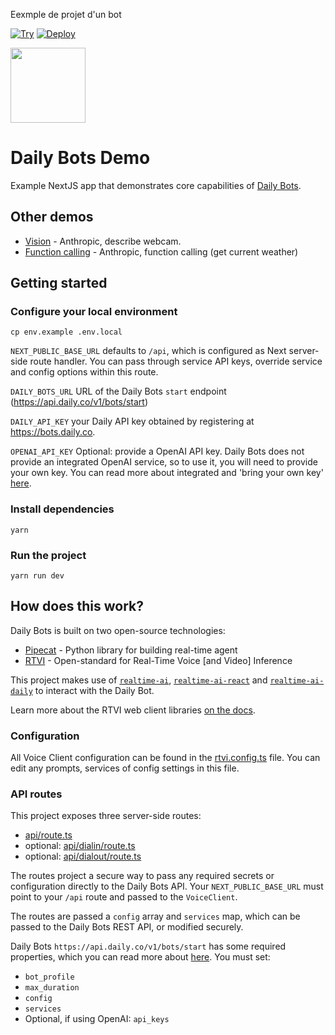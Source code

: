Eexmple de projet d'un bot 

[![Try](https://img.shields.io/badge/try_it-here-blue)](https://demo.dailybots.ai)
[![Deploy](https://img.shields.io/badge/Deploy_to_Vercel-black?style=flat&logo=Vercel&logoColor=white)](https://vercel.com/new/clone?repository-url=https%3A%2F%2Fgithub.com%2Fdaily-demos%2Fdaily-bots-web-demo&env=DAILY_BOTS_URL,DAILY_API_KEY,NEXT_PUBLIC_BASE_URL&project-name=daily-bots-demo&repository-name=daily-bots-web-demo)


<img src="public/icon.png" width="120px">


# Daily Bots Demo

Example NextJS app that demonstrates core capabilities of [Daily Bots](https://bots.daily.co). 

## Other demos

- [Vision](https://github.com/daily-demos/daily-bots-web-demo/tree/khk/vision-for-launch) - Anthropic, describe webcam.
- [Function calling](https://github.com/daily-demos/daily-bots-web-demo/tree/cb/function-call) - Anthropic, function calling (get current weather)

## Getting started

### Configure your local environment

```shell
cp env.example .env.local
```

`NEXT_PUBLIC_BASE_URL` defaults to `/api`, which is configured as Next server-side route handler. You can pass through service API keys, override service and config options within this route.

`DAILY_BOTS_URL` URL of the Daily Bots `start` endpoint (https://api.daily.co/v1/bots/start)


`DAILY_API_KEY` your Daily API key obtained by registering at https://bots.daily.co.

`OPENAI_API_KEY` Optional: provide a OpenAI API key. Daily Bots does not provide an integrated OpenAI service, so to use it, you will need to provide your own key. You can read more about integrated and 'bring your own key' [here](https://docs.dailybots.ai/api-reference/client/supportedServices).

### Install dependencies

```shell
yarn 
```

### Run the project

```shell
yarn run dev
```

## How does this work?

Daily Bots is built on two open-source technologies:

- [Pipecat](https://www.pipecat.ai) - Python library for building real-time agent
- [RTVI](https://github.com/rtvi-ai) - Open-standard for Real-Time Voice [and Video] Inference

This project makes use of [`realtime-ai`](https://www.npmjs.com/package/realtime-ai), [`realtime-ai-react`](https://www.npmjs.com/package/realtime-ai-react) and [`realtime-ai-daily`](https://www.npmjs.com/package/realtime-ai-daily) to interact with the Daily Bot.

Learn more about the RTVI web client libraries [on the docs](https://docs.rtvi.ai).

### Configuration

All Voice Client configuration can be found in the [rtvi.config.ts](/rtvi.config.ts) file. You can edit any prompts, services of config settings in this file.


### API routes

This project exposes three server-side routes:

- [api/route.ts](app/api/route.ts)
- optional: [api/dialin/route.ts](app/api/dialin/route.ts)
- optional: [api/dialout/route.ts](app/api/dialout/route.ts)

The routes project a secure way to pass any required secrets or configuration directly to the Daily Bots API. Your `NEXT_PUBLIC_BASE_URL` must point to your `/api` route and passed to the `VoiceClient`. 

The routes are passed a `config` array and `services` map, which can be passed to the Daily Bots REST API, or modified securely. 

Daily Bots `https://api.daily.co/v1/bots/start` has some required properties, which you can read more about [here](https://docs.dailybots.ai/api-reference/endpoint/startBot). You must set:

- `bot_profile`
- `max_duration`
- `config`
- `services`
- Optional, if using OpenAI: `api_keys`
